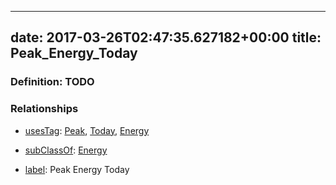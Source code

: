 
---
date: 2017-03-26T02:47:35.627182+00:00
title: Peak_Energy_Today
---
### Definition: TODO

### Relationships

* [usesTag](https://brickschema.org/schema/1.0/BrickFrame#usesTag): [Peak](https://brickschema.org/schema/1.0/BrickTag#Peak), [Today](https://brickschema.org/schema/1.0/BrickTag#Today), [Energy](https://brickschema.org/schema/1.0/BrickTag#Energy)

* [subClassOf](http://www.w3.org/2000/01/rdf-schema#subClassOf): [Energy](https://brickschema.org/schema/1.0/Brick#Energy)

* [label](http://www.w3.org/2000/01/rdf-schema#label): Peak Energy Today
